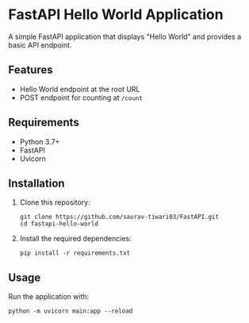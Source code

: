 # FastAPI Hello World Application

A simple FastAPI application that displays "Hello World" and provides a basic API endpoint.

## Features

- Hello World endpoint at the root URL
- POST endpoint for counting at `/count`

## Requirements

- Python 3.7+
- FastAPI
- Uvicorn

## Installation

1. Clone this repository:
   ```
   git clone https://github.com/saurav-tiwari03/FastAPI.git
   cd fastapi-hello-world
   ```

2. Install the required dependencies:
   ```
   pip install -r requirements.txt
   ```

## Usage

Run the application with:
   ```
   python -m uvicorn main:app --reload
   ```
